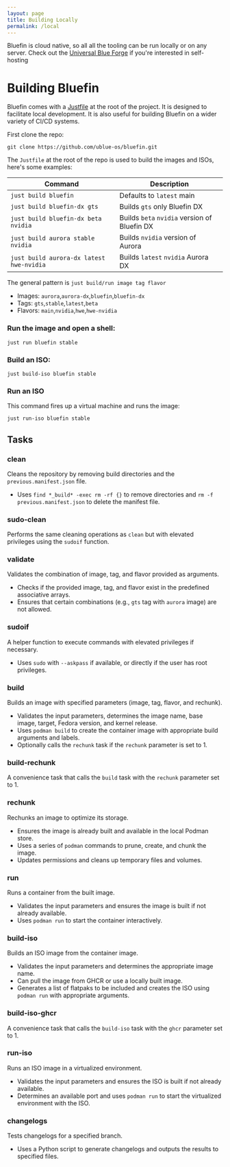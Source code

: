 ```yaml
---
layout: page
title: Building Locally
permalink: /local
---
```


Bluefin is cloud native, so all all the tooling can be run locally or on any server. Check out the [Universal Blue Forge](https://github.com/ublue-os/forge) if you're interested in self-hosting

# Building Bluefin

Bluefin comes with a [Justfile](https://just.systems) at the root of the project. It is designed to facilitate local development. It is also useful for building Bluefin on a wider variety of CI/CD systems. 

First clone the repo: 

`git clone https://github.com/ublue-os/bluefin.git`

The `Justfile` at the root of the repo is used to build the images and ISOs, here's some examples: 

| Command | Description | 
|---|---|
|`just build bluefin` | Defaults to `latest` main |
|`just build bluefin-dx gts` | Builds `gts` only Bluefin DX |
|`just build bluefin-dx beta nvidia` | Builds `beta` `nvidia` version of Bluefin DX |
|`just build aurora stable nvidia` | Builds `nvidia` version of Aurora |
|`just build aurora-dx latest hwe-nvidia`  | Builds `latest` `nvidia` Aurora DX | 

The general pattern is `just build/run image tag flavor`

- Images: `aurora`,`aurora-dx`,`bluefin`,`bluefin-dx`
- Tags: `gts`,`stable`,`latest`,`beta`
- Flavors: `main`,`nvidia`,`hwe`,`hwe-nvidia`

### Run the image and open a shell: 

```
just run bluefin stable
```

### Build an ISO: 

```
just build-iso bluefin stable
```

### Run an ISO 
This command fires up a virtual machine and runs the image: 

```
just run-iso bluefin stable
```


## Tasks

### clean
Cleans the repository by removing build directories and the `previous.manifest.json` file.
- Uses `find *_build* -exec rm -rf {}` to remove directories and `rm -f previous.manifest.json` to delete the manifest file.

### sudo-clean
Performs the same cleaning operations as `clean` but with elevated privileges using the `sudoif` function.

### validate
Validates the combination of image, tag, and flavor provided as arguments.
- Checks if the provided image, tag, and flavor exist in the predefined associative arrays.
- Ensures that certain combinations (e.g., `gts` tag with `aurora` image) are not allowed.

### sudoif
A helper function to execute commands with elevated privileges if necessary.
- Uses `sudo` with `--askpass` if available, or directly if the user has root privileges.

### build
Builds an image with specified parameters (image, tag, flavor, and rechunk).
- Validates the input parameters, determines the image name, base image, target, Fedora version, and kernel release.
- Uses `podman build` to create the container image with appropriate build arguments and labels.
- Optionally calls the `rechunk` task if the `rechunk` parameter is set to 1.

### build-rechunk
A convenience task that calls the `build` task with the `rechunk` parameter set to 1.

### rechunk
Rechunks an image to optimize its storage.
- Ensures the image is already built and available in the local Podman store.
- Uses a series of `podman` commands to prune, create, and chunk the image.
- Updates permissions and cleans up temporary files and volumes.

### run
Runs a container from the built image.
- Validates the input parameters and ensures the image is built if not already available.
- Uses `podman run` to start the container interactively.

### build-iso
Builds an ISO image from the container image.
- Validates the input parameters and determines the appropriate image name.
- Can pull the image from GHCR or use a locally built image.
- Generates a list of flatpaks to be included and creates the ISO using `podman run` with appropriate arguments.

### build-iso-ghcr
A convenience task that calls the `build-iso` task with the `ghcr` parameter set to 1.

### run-iso
Runs an ISO image in a virtualized environment.
- Validates the input parameters and ensures the ISO is built if not already available.
- Determines an available port and uses `podman run` to start the virtualized environment with the ISO.

### changelogs
Tests changelogs for a specified branch.
- Uses a Python script to generate changelogs and outputs the results to specified files.
